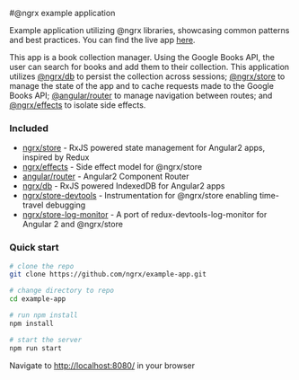 #@ngrx example application

Example application utilizing @ngrx libraries, showcasing common patterns and best practices. You can find the live app [here](http://ngrx.github.io/example-app/).

This app is a book collection manager. Using the Google Books API, the user can search for books and add them to their collection. This application utilizes [@ngrx/db](https://github.com/ngrx/db) to persist the collection across sessions; [@ngrx/store](https://github.com/ngrx/store) to manage the state of the app and to cache requests made to the Google Books API; [@angular/router](https://github.com/angular/angular) to manage navigation between routes; and [@ngrx/effects](https://github.com/ngrx/effects) to isolate side effects.

### Included
 - [ngrx/store](https://github.com/ngrx/store) - RxJS powered state management for Angular2 apps, inspired by Redux
 - [ngrx/effects](https://github.com/ngrx/effects) - Side effect model for @ngrx/store
 - [angular/router](https://github.com/angular/angular) - Angular2 Component Router
 - [ngrx/db](https://github.com/ngrx/db) - RxJS powered IndexedDB for Angular2 apps
 - [ngrx/store-devtools](https://github.com/ngrx/store-devtools) - Instrumentation for @ngrx/store enabling time-travel debugging
 - [ngrx/store-log-monitor](https://github.com/ngrx/store-log-monitor) - A port of redux-devtools-log-monitor for Angular 2 and @ngrx/store

### Quick start

```bash
# clone the repo
git clone https://github.com/ngrx/example-app.git

# change directory to repo
cd example-app

# run npm install
npm install

# start the server
npm run start
```

Navigate to [http://localhost:8080/](http://localhost:8080/) in your browser
